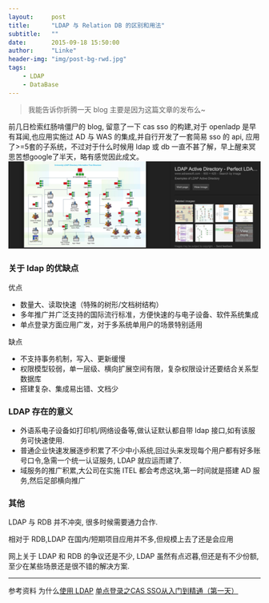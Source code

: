 ```yaml
---
layout:     post
title:      "LDAP 与 Relation DB 的区别和用法"
subtitle:   ""
date:       2015-09-18 15:50:00
author:     "Linke"
header-img: "img/post-bg-rwd.jpg"
tags:
    - LDAP
    - DataBase
---
```


>  我能告诉你折腾一天 blog 主要是因为这篇文章的发布么~

前几日检索红肠啃僵尸的 blog, 留意了一下 cas sso 的构建,对于 openladp 是早有耳闻,也应用实施过 AD 与 WAS 的集成,并自行开发了一套简易 sso 的 api, 应用了>=5套的子系统，不过对于什么时候用 ldap 或 db 一直不甚了解，早上醒来冥思苦想google了半天，略有感觉因此成文。
![img](/img/in-post/post-20150918-ldapvsrdb.png)

### 关于 ldap 的优缺点
优点

* 数量大、读取快速（特殊的树形/文档树结构）
* 多年推广并广泛支持的国际流行标准，方便快速的与电子设备、软件系统集成
* 单点登录方面应用广发，对于多系统单用户的场景特别适用

缺点

* 不支持事务机制，写入、更新缓慢
* 权限模型较弱，单一层级、横向扩展空间有限，复杂权限设计还要结合关系型数据库
* 搭建复杂、集成易出错、文档少

### LDAP 存在的意义 

* 外语系电子设备如打印机/网络设备等,做认证默认都自带 ldap 接口,如有该服务可快速使用.
* 普通企业快速发展逐步积累了不少中小系统,回过头来发现每个用户都有好多账号口令,急需一个统一认证服务, LDAP 就应运而建了.
* 域服务的推广积累,大公司在实施 ITEL 都会考虑这块,第一时间就是搭建 AD 服务,然后足部横向推广

### 其他

LDAP 与 RDB 并不冲突, 很多时候需要通力合作.

相对于 RDB,LDAP 在国内/短期项目应用并不多,但规模上去了还是会应用

网上关于 LDAP 和 RDB 的争议还是不少, LDAP 虽然有点迟暮,但还是有不少份额,至少在某些场景还是很不错的解决方案.

---
参考资料
为什么[使用 LDAP](https://www.centos.org/docs/5/html/5.2/Deployment_Guide/s1-ldap-adv.html)
[单点登录之CAS SSO从入门到精通（第一天）](http://blog.csdn.net/lifetragedy/article/details/43817903)






 


